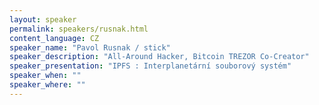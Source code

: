 ```yaml
---
layout: speaker
permalink: speakers/rusnak.html
content_language: CZ
speaker_name: "Pavol Rusnak / stick"
speaker_description: "All-Around Hacker, Bitcoin TREZOR Co-Creator"
speaker_presentation: "IPFS : Interplanetární souborový systém"
speaker_when: ""
speaker_where: ""
---
```

